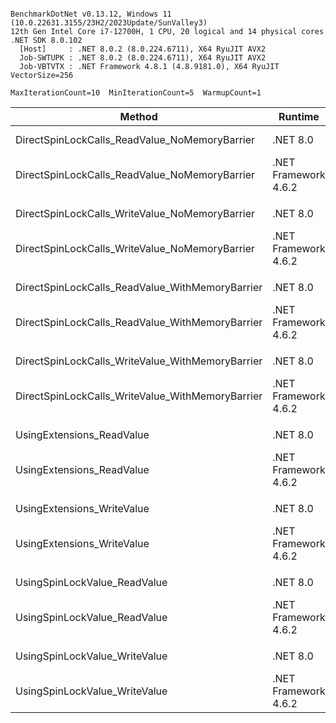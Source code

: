```

BenchmarkDotNet v0.13.12, Windows 11 (10.0.22631.3155/23H2/2023Update/SunValley3)
12th Gen Intel Core i7-12700H, 1 CPU, 20 logical and 14 physical cores
.NET SDK 8.0.102
  [Host]     : .NET 8.0.2 (8.0.224.6711), X64 RyuJIT AVX2
  Job-SWTUPK : .NET 8.0.2 (8.0.224.6711), X64 RyuJIT AVX2
  Job-VBTVTX : .NET Framework 4.8.1 (4.8.9181.0), X64 RyuJIT VectorSize=256

MaxIterationCount=10  MinIterationCount=5  WarmupCount=1  

```

| Method                                           | Runtime              |      Mean |     Error |    StdDev | Ratio |
|--------------------------------------------------|----------------------|----------:|----------:|----------:|------:|
| DirectSpinLockCalls_ReadValue_NoMemoryBarrier    | .NET 8.0             | 53.677 ns | 0.4500 ns | 0.1169 ns |  1.00 |
| DirectSpinLockCalls_ReadValue_NoMemoryBarrier    | .NET Framework 4.6.2 | 62.284 ns | 0.9293 ns | 0.3314 ns |  1.16 |
|                                                  |                      |           |           |           |       |
| DirectSpinLockCalls_WriteValue_NoMemoryBarrier   | .NET 8.0             | 53.777 ns | 0.9494 ns | 0.2465 ns |  1.00 |
| DirectSpinLockCalls_WriteValue_NoMemoryBarrier   | .NET Framework 4.6.2 | 61.749 ns | 1.2058 ns | 0.1866 ns |  1.15 |
|                                                  |                      |           |           |           |       |
| DirectSpinLockCalls_ReadValue_WithMemoryBarrier  | .NET 8.0             | 59.299 ns | 1.1798 ns | 0.3064 ns |  1.00 |
| DirectSpinLockCalls_ReadValue_WithMemoryBarrier  | .NET Framework 4.6.2 | 67.278 ns | 0.8457 ns | 0.2196 ns |  1.13 |
|                                                  |                      |           |           |           |       |
| DirectSpinLockCalls_WriteValue_WithMemoryBarrier | .NET 8.0             | 59.401 ns | 0.8925 ns | 0.2318 ns |  1.00 |
| DirectSpinLockCalls_WriteValue_WithMemoryBarrier | .NET Framework 4.6.2 | 66.986 ns | 0.4233 ns | 0.1099 ns |  1.13 |
|                                                  |                      |           |           |           |       |
| UsingExtensions_ReadValue                        | .NET 8.0             | 64.470 ns | 1.1680 ns | 0.4165 ns |  1.00 |
| UsingExtensions_ReadValue                        | .NET Framework 4.6.2 | 70.322 ns | 1.0232 ns | 0.2657 ns |  1.09 |
|                                                  |                      |           |           |           |       |
| UsingExtensions_WriteValue                       | .NET 8.0             | 60.888 ns | 1.1331 ns | 0.5031 ns |  1.00 |
| UsingExtensions_WriteValue                       | .NET Framework 4.6.2 | 67.675 ns | 0.9292 ns | 0.3314 ns |  1.11 |
|                                                  |                      |           |           |           |       |
| UsingSpinLockValue_ReadValue                     | .NET 8.0             |  9.208 ns | 0.1489 ns | 0.0531 ns |  1.00 |
| UsingSpinLockValue_ReadValue                     | .NET Framework 4.6.2 | 10.144 ns | 0.2169 ns | 0.0963 ns |  1.10 |
|                                                  |                      |           |           |           |       |
| UsingSpinLockValue_WriteValue                    | .NET 8.0             |  9.387 ns | 0.1318 ns | 0.0342 ns |  1.00 |
| UsingSpinLockValue_WriteValue                    | .NET Framework 4.6.2 | 10.595 ns | 0.1898 ns | 0.0993 ns |  1.12 |
